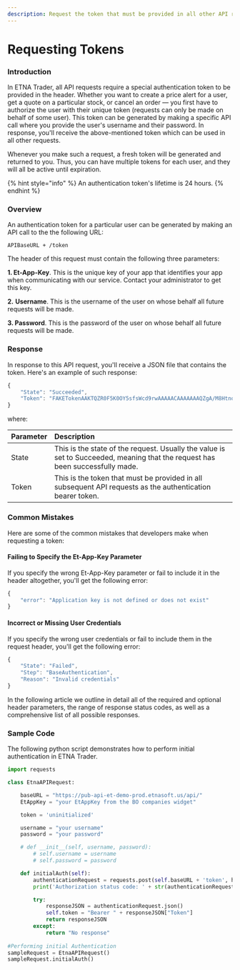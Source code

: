 ```yaml
---
description: Request the token that must be provided in all other API requests
---
```


# Requesting Tokens

### Introduction

In ETNA Trader, all API requests require a special authentication token to be provided in the header. Whether you want to create a price alert for a user, get a quote on a particular stock, or cancel an order — you first have to authorize the user with their unique token \(requests can only be made on behalf of some user\). This token can be generated by making a specific API call where you provide the user's username and their password. In response, you'll receive the above-mentioned token which can be used in all other requests.

Whenever you make such a request, a fresh token will be generated and returned to you. Thus, you can have multiple tokens for each user, and they will all be active until expiration.

{% hint style="info" %}
An authentication token's lifetime is 24 hours. 
{% endhint %}

### Overview

An authentication token for a particular user can be generated by making an API call to the the following URL:

```text
APIBaseURL + /token
```

The header of this request must contain the following three parameters:

**1. Et-App-Key**. This is the unique key of your app that identifies your app when communicating with our service. Contact your administrator to get this key.

**2.** **Username**. This is the username of the user on whose behalf all future requests will be made.

**3. Password**. This is the password of the user on whose behalf all future requests will be made.

### Response

In response to this API request, you'll receive a JSON file that contains the token. Here's an example of such response:

```javascript
{
    "State": "Succeeded",
    "Token": "FAKETokenAAKTQZR0F5K0OY5sfsWcd9rwAAAAACAAAAAAAQZgA/M8HtnoEJR0UxEDagAAAAAOgAAAAAIAACAAAACApaOit8LbBxTVxJXceMgzvN+"
}
```

where:

| Parameter | Description |
| :--- | :--- |
| State | This is the state of the request. Usually the value is set to Succeeded, meaning that the request has been successfully made. |
| Token | This is the token that must be provided in all subsequent API requests as the authentication bearer token.  |

### Common Mistakes

Here are some of the common mistakes that developers make when requesting a token:

#### Failing to Specify the Et-App-Key Parameter

If you specify the wrong Et-App-Key parameter or fail to include it in the header altogether, you'll get the following error:

```javascript
{
    "error": "Application key is not defined or does not exist"
}
```

#### Incorrect or Missing User Credentials

If you specify the wrong user credentials or fail to include them in the request header, you'll get the following error:

```javascript
{
    "State": "Failed",
    "Step": "BaseAuthentication",
    "Reason": "Invalid credentials"
}
```

In the following article we outline in detail all of the required and optional header parameters, the range of response status codes, as well as a comprehensive list of all possible responses.

### Sample Code

The following python script demonstrates how to perform initial authentication in ETNA Trader. 

```python
import requests

class EtnaAPIRequest:

	baseURL = "https://pub-api-et-demo-prod.etnasoft.us/api/"
	EtAppKey = "your EtAppKey from the BO companies widget"

	token = 'uninitialized'

	username = "your username"
	password = "your password"

	# def __init__(self, username, password):
		# self.username = username
		# self.password = password

	def initialAuth(self):
		authenticationRequest = requests.post(self.baseURL + 'token', headers = {"Accept" : "application/json", "Et-App-Key" : self.EtAppKey, "Username":self.username, "Password":self.password})
		print('Authorization status code: ' + str(authenticationRequest.status_code) + '\n')

		try:
			responseJSON = authenticationRequest.json()
			self.token = "Bearer " + responseJSON["Token"]
			return responseJSON
		except:
			return "No response"
			
#Performing initial Authentication
sampleRequest = EtnaAPIRequest()
sampleRequest.initialAuth()
```

